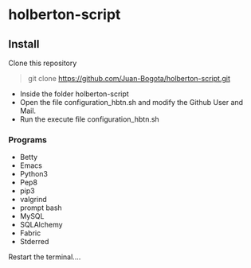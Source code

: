# holberton-script

## Install

Clone this repository

> git clone https://github.com/Juan-Bogota/holberton-script.git

* Inside the folder holberton-script
* Open the file configuration_hbtn.sh and modify the Github User and Mail.
* Run the execute file configuration_hbtn.sh
### Programs
* Betty
* Emacs 
* Python3
* Pep8
* pip3
* valgrind
* prompt bash
* MySQL
* SQLAlchemy
* Fabric
* Stderred


Restart the terminal....
